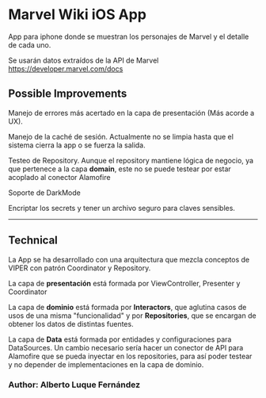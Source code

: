 # Marvel Wiki iOS App

App para iphone donde se muestran los personajes de Marvel y el detalle de cada uno.

Se usarán datos extraídos de la API de Marvel https://developer.marvel.com/docs

## Possible Improvements

Manejo de errores más acertado en la capa de presentación (Más acorde a UX).

Manejo de la caché de sesión. Actualmente no se limpia hasta que el sistema cierra la app o se fuerza la salida.

Testeo de Repository. Aunque el repository mantiene lógica de negocio, ya que pertenece a la capa **domain**, este no se puede testear por estar acoplado al conector Alamofire

Soporte de DarkMode

Encriptar los secrets y tener un archivo seguro para claves sensibles.

---

## Technical

La App se ha desarrollado con una arquitectura que mezcla conceptos de VIPER con patrón Coordinator y Repository.

La capa de **presentación** está formada por ViewController, Presenter y Coordinator

La capa de **dominio** está formada por **Interactors**, que aglutina casos de usos de una misma "funcionalidad" y por **Repositories**, que se encargan de obtener los datos de distintas fuentes.

La capa de **Data** está formada por entidades y configuraciones para DataSources. Un cambio necesario sería hacer un conector de API para Alamofire que se pueda inyectar en los repositories, para así poder testear y no depender de implementaciones en la capa de dominio.

### Author: Alberto Luque Fernández